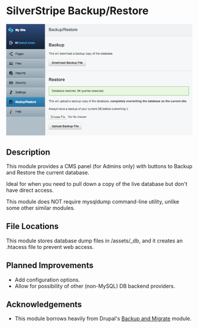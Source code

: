 # SilverStripe Backup/Restore

![Screenshot](https://raw.githubusercontent.com/bcairns/silverstripe-backuprestore/master/screenshot.png)

## Description

This module provides a CMS panel (for Admins only) with buttons to Backup and Restore the current database.

Ideal for when you need to pull down a copy of the live database but don't have direct access.

This module does NOT require mysqldump command-line utility, unlike some other similar modules.


## File Locations

This module stores database dump files in /assets/_db, and it creates an .htacess file to prevent web access.


## Planned Improvements

* Add configuration options.
* Allow for possibility of other (non-MySQL) DB backend providers.

## Acknowledgements

* This module borrows heavily from Drupal's [Backup and Migrate](https://www.drupal.org/project/backup_migrate) module.
